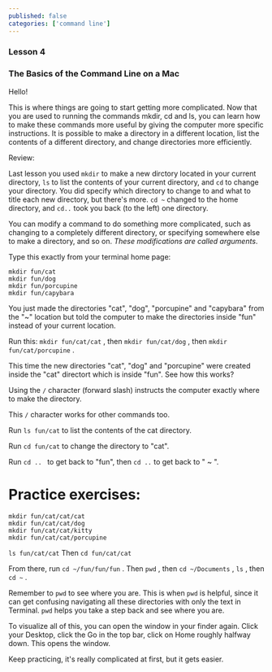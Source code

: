 ```yaml
---
published: false
categories: ['command line']
---
```


### Lesson 4

### The Basics of the Command Line on a Mac


Hello! 

This is where things are going to start getting more complicated. Now that you are used to running the commands mkdir, cd and ls, you can learn how to make these commands more useful by giving the computer more specific instructions. It is possible to make a directory in a different location, list the contents of a different directory, and change directories more efficiently.

Review:

Last lesson you used `mkdir` to make a new dirctory located in your current directory, `ls` to list the contents of your current directory, and `cd` to change your directory. You did specify which directory to change to and what to title each new directory, but there's more. `cd ~` changed to the home directory, and `cd..` took you back (to the left) one directory. 

You can modify a command to do something more complicated, such as changing to a completely different directory, or specifying somewhere else to make a directory, and so on. *These modifications are called arguments*.

Type this exactly from your terminal home page: 

```
mkdir fun/cat
mkdir fun/dog
mkdir fun/porcupine
mkdir fun/capybara
```

You just made the directories "cat", "dog", "porcupine" and "capybara" from the "~" location but told the computer to make the directories inside "fun" instead of your current location. 

Run this: `mkdir fun/cat/cat` , then `mkdir fun/cat/dog` , then `mkdir fun/cat/porcupine` .

This time the new directories "cat", "dog" and "porcupine" were created inside the "cat" directort which is inside "fun". See how this works? 

Using the `/` character (forward slash) instructs the computer exactly where to make the directory.  

This `/` character works for other commands too.

Run `ls fun/cat` to list the contents of the cat directory.  

Run `cd fun/cat` to change the directory to "cat".

Run `cd .. ` to get back to "fun", then `cd ..` to get back to " ~ ".

# Practice exercises:

```
mkdir fun/cat/cat/cat
mkdir fun/cat/cat/dog
mkdir fun/cat/cat/kitty
mkdir fun/cat/cat/porcupine
```

`ls fun/cat/cat` Then `cd fun/cat/cat`

From there, run `cd ~/fun/fun/fun` . Then `pwd` , then `cd ~/Documents` , `ls` , then `cd ~` . 


Remember to `pwd` to see where you are. This is when `pwd` is helpful, since it can get confusing navigating all these directories with only the text in Terminal. `pwd` helps you take a step back and see where you are.   

To visualize all of this, you can open the window in your finder again. Click your Desktop, click the Go in the top bar, click on Home roughly halfway down. This opens the window. 



Keep practicing, it's really complicated at first, but it gets easier.

